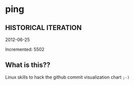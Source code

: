 # ping

## HISTORICAL ITERATION
2012-06-25

Incremented: 5502

## What is this?? 
Linux skills to hack the github commit visualization chart `;-)`
